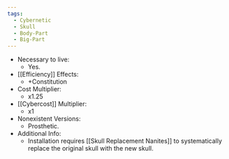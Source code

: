 ```yaml
---
tags:
  - Cybernetic
  - Skull
  - Body-Part
  - Big-Part
---
```

* Necessary to live:
	* Yes.
* [[Efficiency]] Effects:
	* +Constitution
* Cost Multiplier:
	* x1.25
* [[Cybercost]] Multiplier:
	* x1
* Nonexistent Versions:
	* Prosthetic.
* Additional Info:
	* Installation requires [[Skull Replacement Nanites]] to systematically replace the original skull with the new skull.